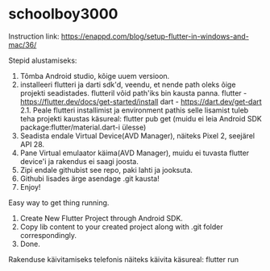 # schoolboy3000

Instruction link: https://enappd.com/blog/setup-flutter-in-windows-and-mac/36/  
  
Stepid alustamiseks:
1. Tõmba Android studio, kõige uuem versioon.
2. installeeri flutteri ja darti sdk'd, veendu, et nende path oleks õige projekti seadistades. flutteril võid path'iks bin kausta panna.
flutter - https://flutter.dev/docs/get-started/install
dart - https://dart.dev/get-dart  
2.1. Peale flutteri installimist ja environment pathis selle lisamist tuleb teha projekti kaustas käsureal: flutter pub get (muidu ei leia Android SDK package:flutter/material.dart-i ülesse)  
3. Seadista endale Virtual Device(AVD Manager), näiteks Pixel 2, seejärel API 28.
4. Pane Virtual emulaator käima(AVD Manager), muidu ei tuvasta flutter device'i ja rakendus ei saagi joosta.
5. Zipi endale githubist see repo, paki lahti ja jooksuta.
6. Githubi lisades ärge asendage .git kausta!
7. Enjoy!  
  
Easy way to get thing running. 
1. Create New Flutter Project through Android SDK.  
2. Copy lib content to your created project along with .git folder correspondingly.  
3. Done.  
  
Rakenduse käivitamiseks telefonis näiteks käivita käsureal: flutter run